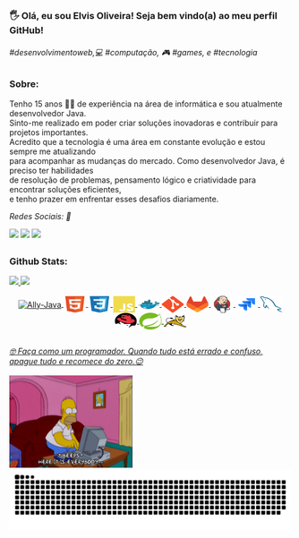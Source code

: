 <h3> 🖐️ Olá, eu sou Elvis Oliveira! Seja bem vindo(a) ao meu perfil GitHub!</h3> 
<h4></h4> 
       
<h6> #desenvolvimentoweb,💻 #computação, 🎮 #games, e #tecnologia </h6>
  
## 

<h3> Sobre: <br></h3>

<div>  

 Tenho 15 anos 👨‍🦳 de experiência na área de informática e sou atualmente desenvolvedor Java. <br>
 Sinto-me realizado em poder criar soluções inovadoras e contribuir para projetos importantes. <br>
 Acredito que a tecnologia é uma área em constante evolução e estou sempre me atualizando <br>
 para acompanhar as mudanças do mercado. Como desenvolvedor Java, é preciso ter habilidades <br>
 de resolução de problemas, pensamento lógico e criatividade para encontrar soluções eficientes, <br>
 e tenho prazer em enfrentar esses desafios diariamente. <br>
 
 <i> Redes Sociais: 📱 <br></i>
 
   <a href="https://www.instagram.com/elvisoliveira1/" target="_blank">
   <img src="https://img.shields.io/badge/Instagram-E4405F?style=for-the-badge&logo=instagram&logoColor=white"target="_blank"/></a>
   
   <a href="https://www.linkedin.com/in/elvis-oliveira-54b3b4a0/" target="_blank">
   <img src="https://img.shields.io/badge/-LinkedIn-%230077B5?style=for-the-badge&logo=linkedin&logoColor=white" target="_blank"></a>
   
   <a href = "mailto:elviscoliveira@gmail.com" target="_blank">
   <img src="https://img.shields.io/badge/Gmail-D14836?style=for-the-badge&logo=gmail&logoColor=white" target="_blank"></a>
 
##
 
<h3> Github Stats: <br></h3>
  
<div>
  <a href="[https://github.com/elviscostaoliveira/](https://github.com/elviscostaoliveira/)"> 
  <img height="170em" src="https://github-readme-stats.vercel.app/api?username=ElvisCostaOliveira&show_icons=true&theme=tokyonight&include_all_commits=true&count_private=true"/>
  <img height="150em" src="https://github-readme-stats.vercel.app/api/top-langs/?username=ElvisCostaOliveira&layout=compact&langs_count=16&theme=tokyonight"/>
</div>

<br>
  
<div align="center" style="display: inline_block">
  <img align="center" alt="Ally-Java" height="40" width="50" src="https://cdn.jsdelivr.net/gh/devicons/devicon/icons/java/java-original.svg" />
  <img align="center" alt="Ally-HTML" height="30" width="40" src="https://raw.githubusercontent.com/devicons/devicon/master/icons/html5/html5-original.svg">
  <img align="center" alt="Ally-CSS" height="30" width="40" src="https://raw.githubusercontent.com/devicons/devicon/master/icons/css3/css3-original.svg">
  <img align="center" alt="Ally-Js" height="30" width="40" src="https://raw.githubusercontent.com/devicons/devicon/master/icons/javascript/javascript-plain.svg">
  <img align="center" alt="Ally-Docker" height="30" width="40" src="https://github.com/devicons/devicon/blob/master/icons/docker/docker-original.svg">
  <img align="center" alt="Ally-Git" height="30" width="40" src="https://github.com/devicons/devicon/blob/master/icons/git/git-original.svg">
  <img align="center" alt="Ally-Gitlab" height="30" width="40" src="https://github.com/devicons/devicon/blob/master/icons/gitlab/gitlab-original.svg">
  <img align="center" alt="Ally-Jenkis" height="30" width="40" src="https://github.com/devicons/devicon/blob/master/icons/jenkins/jenkins-original.svg">
  <img align="center" alt="Ally-Jira" height="30" width="40" src="https://github.com/devicons/devicon/blob/master/icons/jira/jira-original.svg">
  <img align="center" alt="Ally-MySql" height="30" width="40" src="https://github.com/devicons/devicon/blob/master/icons/mysql/mysql-original.svg">
  <img align="center" alt="Ally-Redhat" height="30" width="40" src="https://github.com/devicons/devicon/blob/master/icons/redhat/redhat-original.svg">
  <img align="center" alt="Ally-Spring" height="30" width="40" src="https://github.com/devicons/devicon/blob/master/icons/spring/spring-original.svg">
  <img align="center" alt="Ally-Tomcat" height="30" width="40" src="https://github.com/devicons/devicon/blob/master/icons/tomcat/tomcat-original.svg">
  
  
  
  </div>
    
## 

 <i> 🤓 Faça como um programador. Quando tudo está errado e confuso, apague tudo e recomece do zero.😉 </i><br><br>
 <img src="https://github.com/ElvisCostaOliveira/ElvisOliveira/blob/main/giphy.gif" width="220">
<img src="https://raw.githubusercontent.com/platane/snk/output/github-contribution-grid-snake.svg" width="600"/>
##
  
 
